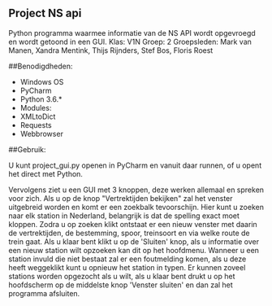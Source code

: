 ## Project NS api

Python programma waarmee informatie van de NS API wordt opgevroegd en wordt getoond in een GUI.
Klas: V1N
Groep: 2
Groepsleden: Mark van Manen, Xandra Mentink, Thijs Rijnders, Stef Bos, Floris Roest


##Benodigdheden:
* Windows OS
* PyCharm
* Python 3.6.*
* Modules:
 * XMLtoDict
 * Requests
 * Webbrowser

 
##Gebruik:

U kunt project_gui.py openen in PyCharm en vanuit daar runnen, of u opent het direct met Python.

Vervolgens ziet u een GUI met 3 knoppen, deze werken allemaal en spreken voor zich.
Als u op de knop "Vertrektijden bekijken" zal het venster uitgebreid worden en komt er een zoekbalk tevoorschijn.
Hier kunt u zoeken naar elk station in Nederland, belangrijk is dat de spelling exact moet kloppen.
Zodra u op zoeken klikt ontstaat er een nieuw venster met daarin de vertrektijden, de bestemming, spoor, treinsoort en via welke route de trein gaat.
Als u klaar bent klikt u op de 'Sluiten' knop, als u informatie over een nieuw station wilt opzoeken kan dit op het hoofdmenu.
Wanneer u een station invuld die niet bestaat zal er een foutmelding komen, als u deze heeft weggeklikt kunt u opnieuw het station in typen.
Er kunnen zoveel stations worden opgezocht als u wilt, als u klaar bent drukt u op het hoofdscherm op de middelste knop 'Venster sluiten' en dan zal het programma afsluiten.

